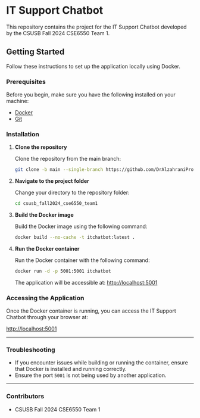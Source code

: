 # IT Support Chatbot

This repository contains the project for the IT Support Chatbot developed by the CSUSB Fall 2024 CSE6550 Team 1.

## Getting Started

Follow these instructions to set up the application locally using Docker.

### Prerequisites

Before you begin, make sure you have the following installed on your machine:

- [Docker](https://www.docker.com/get-started)
- [Git](https://git-scm.com/downloads)

### Installation

1. **Clone the repository**

   Clone the repository from the main branch:

   ```bash
   git clone -b main --single-branch https://github.com/DrAlzahraniProjects/csusb_fall2024_cse6550_team1.git
   ```

2. **Navigate to the project folder**

   Change your directory to the repository folder:

   ```bash
   cd csusb_fall2024_cse6550_team1
   ```

3. **Build the Docker image**

   Build the Docker image using the following command:

   ```bash
   docker build --no-cache -t itchatbot:latest .
   ```

4. **Run the Docker container**

   Run the Docker container with the following command:

   ```bash
   docker run -d -p 5001:5001 itchatbot
   ```

   The application will be accessible at: [http://localhost:5001](http://localhost:5001)

### Accessing the Application

Once the Docker container is running, you can access the IT Support Chatbot through your browser at:

[http://localhost:5001](http://localhost:5001)

---

### Troubleshooting

- If you encounter issues while building or running the container, ensure that Docker is installed and running correctly.
- Ensure the port `5001` is not being used by another application.

---

### Contributors

- CSUSB Fall 2024 CSE6550 Team 1

